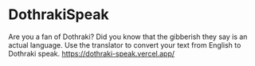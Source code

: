 # DothrakiSpeak
Are you a fan of Dothraki? Did you know that the gibberish they say is an actual language. Use the translator to convert your text from English to Dothraki speak.
https://dothraki-speak.vercel.app/

